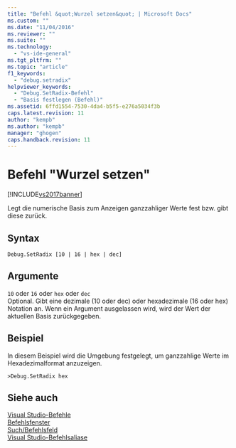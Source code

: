 ```yaml
---
title: "Befehl &quot;Wurzel setzen&quot; | Microsoft Docs"
ms.custom: ""
ms.date: "11/04/2016"
ms.reviewer: ""
ms.suite: ""
ms.technology: 
  - "vs-ide-general"
ms.tgt_pltfrm: ""
ms.topic: "article"
f1_keywords: 
  - "debug.setradix"
helpviewer_keywords: 
  - "Debug.SetRadix-Befehl"
  - "Basis festlegen (Befehl)"
ms.assetid: 6ffd1554-7530-4da4-b5f5-e276a5034f3b
caps.latest.revision: 11
author: "kempb"
ms.author: "kempb"
manager: "ghogen"
caps.handback.revision: 11
---
```

# Befehl &quot;Wurzel setzen&quot;
[!INCLUDE[vs2017banner](../../code-quality/includes/vs2017banner.md)]

Legt die numerische Basis zum Anzeigen ganzzahliger Werte fest bzw. gibt diese zurück.  
  
## Syntax  
  
```  
Debug.SetRadix [10 | 16 | hex | dec]  
```  
  
## Argumente  
 `10` oder `16` oder `hex` oder `dec`  
 Optional.  Gibt eine dezimale \(10 oder dec\) oder hexadezimale \(16 oder hex\) Notation an.  Wenn ein Argument ausgelassen wird, wird der Wert der aktuellen Basis zurückgegeben.  
  
## Beispiel  
 In diesem Beispiel wird die Umgebung festgelegt, um ganzzahlige Werte im Hexadezimalformat anzuzeigen.  
  
```  
>Debug.SetRadix hex  
```  
  
## Siehe auch  
 [Visual Studio\-Befehle](../../ide/reference/visual-studio-commands.md)   
 [Befehlsfenster](../../ide/reference/command-window.md)   
 [Such\/Befehlsfeld](../../ide/find-command-box.md)   
 [Visual Studio\-Befehlsaliase](../../ide/reference/visual-studio-command-aliases.md)